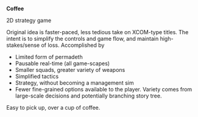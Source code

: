 # 

**Coffee**

2D strategy game

Original idea is faster-paced, less tedious take on XCOM-type titles.  The intent is to simplify the controls and game flow, and maintain high-stakes/sense of loss.  Accomplished by 
- Limited form of permadeth
- Pausable real-time (all game-scapes)
- Smaller squads, greater variety of weapons
- Simplified tactics
- Strategy, without becoming a management sim
- Fewer fine-grained options available to the player.  Variety comes from large-scale decisions and potentially branching story tree.

Easy to pick up, over a cup of coffee.

